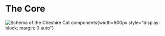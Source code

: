 # The Core

![Schema of the Cheshire Cat components](../../../assets/img/diagrams/components.png){width=600px style="display: block; margin: 0 auto"}
